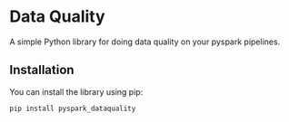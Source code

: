 # Data Quality

A simple Python library for doing data quality on your pyspark pipelines.

## Installation

You can install the library using pip:

```bash
pip install pyspark_dataquality
